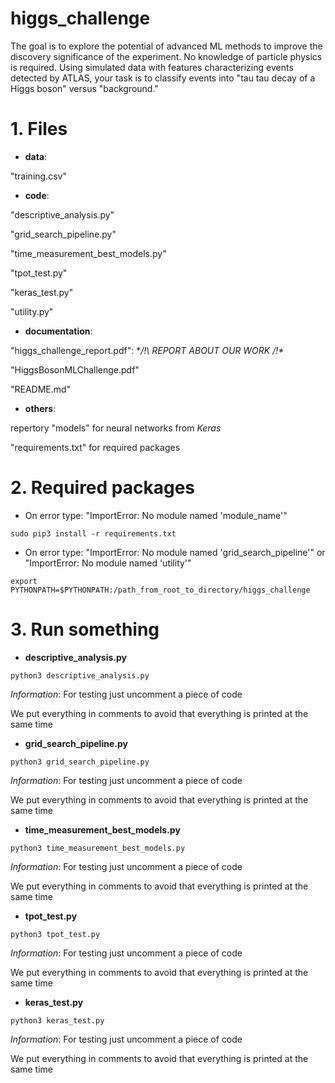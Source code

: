 # higgs\_challenge
The goal is to explore the potential of advanced ML methods to improve the discovery significance of the experiment. No knowledge of particle physics is required. Using simulated data with features characterizing events detected by ATLAS, your task is to classify events into "tau tau decay of a Higgs boson" versus "background." 

# 1. Files
* **data**: 

"training.csv"

* **code**:

"descriptive\_analysis.py"

"grid\_search\_pipeline.py"

"time\_measurement\_best\_models.py"

"tpot\_test.py"

"keras\_test.py"

"utility.py"

* **documentation**:

"higgs\_challenge\_report.pdf": **/!\ REPORT ABOUT OUR WORK /!\** 

"HiggsBosonMLChallenge.pdf"

"README.md"

* **others**:

repertory "models" for neural networks from *Keras*

"requirements.txt" for required packages

# 2. Required packages
* On error type: "ImportError: No module named 'module\_name'"

`sudo pip3 install -r requirements.txt`

* On error type: "ImportError: No module named 'grid\_search\_pipeline'" or "ImportError: No module named 'utility'"

`export PYTHONPATH=$PYTHONPATH:/path_from_root_to_directory/higgs_challenge`

# 3. Run something
* **descriptive\_analysis.py**

`python3 descriptive_analysis.py`

*Information*: For testing just uncomment a piece of code

We put everything in comments to avoid that everything is printed at the same time

* **grid\_search\_pipeline.py**

`python3 grid_search_pipeline.py`

*Information*: For testing just uncomment a piece of code

We put everything in comments to avoid that everything is printed at the same time

* **time\_measurement\_best\_models.py**

`python3 time_measurement_best_models.py`

*Information*: For testing just uncomment a piece of code

We put everything in comments to avoid that everything is printed at the same time

* **tpot\_test.py**

`python3 tpot_test.py`

*Information*: For testing just uncomment a piece of code

We put everything in comments to avoid that everything is printed at the same time

* **keras\_test.py**

`python3 keras_test.py`

*Information*: For testing just uncomment a piece of code

We put everything in comments to avoid that everything is printed at the same time
